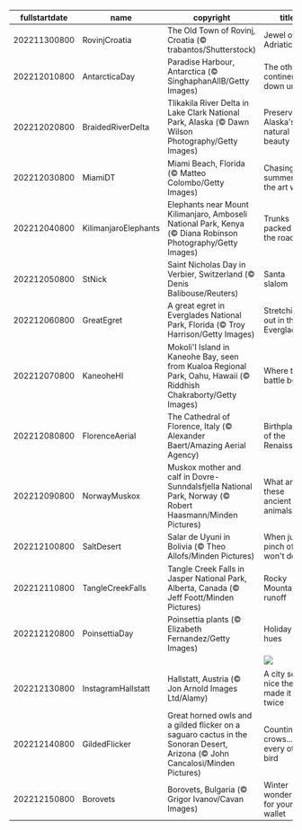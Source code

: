 |fullstartdate|name|copyright|title|image|
|--|--|--|--|--|
202211300800|RovinjCroatia|The Old Town of Rovinj, Croatia (© trabantos/Shutterstock)|Jewel of the Adriatic|![](/en-US/2022/12/202211300800RovinjCroatia.jpg)|
202212010800|AntarcticaDay|Paradise Harbour, Antarctica (© SinghaphanAllB/Getty Images)|The other continent down under|![](/en-US/2022/12/202212010800AntarcticaDay.jpg)|
202212020800|BraidedRiverDelta|Tlikakila River Delta in Lake Clark National Park, Alaska (© Dawn Wilson Photography/Getty Images)|Preserving Alaska's natural beauty|![](/en-US/2022/12/202212020800BraidedRiverDelta.jpg)|
202212030800|MiamiDT|Miami Beach, Florida (© Matteo Colombo/Getty Images)|Chasing summer in the art world|![](/en-US/2022/12/202212030800MiamiDT.jpg)|
202212040800|KilimanjaroElephants|Elephants near Mount Kilimanjaro, Amboseli National Park, Kenya (© Diana Robinson Photography/Getty Images)|Trunks packed for the road|![](/en-US/2022/12/202212040800KilimanjaroElephants.jpg)|
202212050800|StNick|Saint Nicholas Day in Verbier, Switzerland (© Denis Balibouse/Reuters)|Santa slalom|![](/en-US/2022/12/202212050800StNick.jpg)|
202212060800|GreatEgret|A great egret in Everglades National Park, Florida (© Troy Harrison/Getty Images)|Stretching out in the Everglades|![](/en-US/2022/12/202212060800GreatEgret.jpg)|
202212070800|KaneoheHI|Mokoli'I Island in Kaneohe Bay, seen from Kualoa Regional Park, Oahu, Hawaii (© Riddhish Chakraborty/Getty Images)|Where the battle began|![](/en-US/2022/12/202212070800KaneoheHI.jpg)|
202212080800|FlorenceAerial|The Cathedral of Florence, Italy (© Alexander Baert/Amazing Aerial Agency)|Birthplace of the Renaissance|![](/en-US/2022/12/202212080800FlorenceAerial.jpg)|
202212090800|NorwayMuskox|Muskox mother and calf in Dovre-Sunndalsfjella National Park, Norway (© Robert Haasmann/Minden Pictures)|What are these ancient animals?|![](/en-US/2022/12/202212090800NorwayMuskox.jpg)|
202212100800|SaltDesert|Salar de Uyuni in Bolivia (© Theo Allofs/Minden Pictures)|When just a pinch of salt won't do|![](/en-US/2022/12/202212100800SaltDesert.jpg)|
202212110800|TangleCreekFalls|Tangle Creek Falls in Jasper National Park, Alberta, Canada (© Jeff Foott/Minden Pictures)|Rocky Mountain runoff|![](/en-US/2022/12/202212110800TangleCreekFalls.jpg)|
202212120800|PoinsettiaDay|Poinsettia plants (© Elizabeth Fernandez/Getty Images)|Holiday hues|![](/en-US/2022/12/202212120800PoinsettiaDay.jpg)|
||||![](/en-US/2022/12/.jpg)|
202212130800|InstagramHallstatt|Hallstatt, Austria (© Jon Arnold Images Ltd/Alamy)|A city so nice they made it twice|![](/en-US/2022/12/202212130800InstagramHallstatt.jpg)|
202212140800|GildedFlicker|Great horned owls and a gilded flicker on a saguaro cactus in the Sonoran Desert, Arizona (© John Cancalosi/Minden Pictures)|Counting crows...and every other bird|![](/en-US/2022/12/202212140800GildedFlicker.jpg)|
202212150800|Borovets|Borovets, Bulgaria (© Grigor Ivanov/Cavan Images)|Winter wonderland for your wallet|![](/en-US/2022/12/202212150800Borovets.jpg)|
